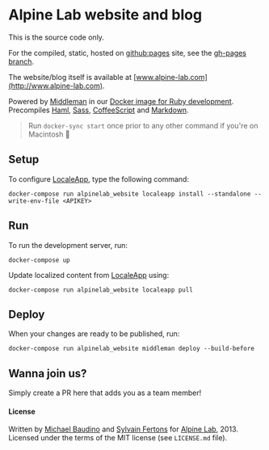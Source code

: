 # Alpine Lab website and blog

This is the source code only.

For the compiled, static, hosted on [github:pages](http://pages.github.com) site, see the [gh-pages branch](https://github.com/alpinelab/website/tree/gh-pages).

The website/blog itself is available at [www.alpine-lab.com](http://www.alpine-lab.com).

Powered by [Middleman](http://middlemanapp.com) in our [Docker image for Ruby development](https://github.com/alpinelab/docker-ruby-dev).
Precompiles [Haml](http://haml.info), [Sass](http://sass-lang.com), [CoffeeScript](http://coffeescript.org/) and [Markdown](https://daringfireball.net/projects/markdown/).

> Run `docker-sync start` once prior to any other command if you're on Macintosh 🍎

## Setup

To configure [LocaleApp](https://www.localeapp.com), type the following command:

```shell
docker-compose run alpinelab_website localeapp install --standalone --write-env-file <APIKEY>
```

## Run

To run the development server, run:

```shell
docker-compose up
```

Update localized content from [LocaleApp](https://www.localeapp.com) using:

```shell
docker-compose run alpinelab_website localeapp pull
```

## Deploy

When your changes are ready to be published, run:

```shell
docker-compose run alpinelab_website middleman deploy --build-before
```

## Wanna join us?

Simply create a PR here that adds you as a team member!

#### License

Written by [Michael Baudino](https://github.com/michaelbaudino) and [Sylvain Fertons](https://github.com/Spharian) for [Alpine Lab](http://www.alpine-lab.com), 2013.
Licensed under the terms of the MIT license (see `LICENSE.md` file).

